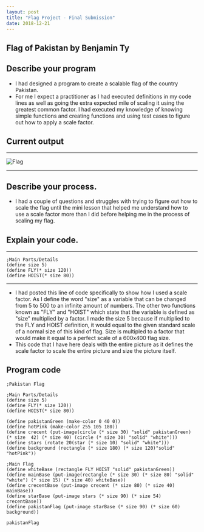 ```yaml
---
layout: post
title: "Flag Project - Final Submission"
date: 2018-12-21
---
```


## Flag of Pakistan by Benjamin Ty

## Describe your program

-   I had designed a program to create a scalable flag of the country Pakistan.
-   For me I expect a practitioner as I had executed definitions in my code lines as well as going the extra expected mile of scaling it using the greatest common factor. I had executed my knowledge of knowing simple functions and creating functions and using test cases to figure out how to apply a scale factor.

<!--- Delete this comment and add your writing -->

## Current output

* * *
![Flag](/images/Final-Flag.png)
* * *

## Describe your process.

-  I had a couple of questions and struggles with trying to figure out how to scale the flag until the mini lesson that helped me understand how to use a scale factor more than I did before helping me in the process of scaling my flag.

<!--- Delete this comment and add your writing -->

## Explain your code.
* * *

```
;Main Parts/Details
(define size 5)
(define FLY(* size 120))
(define HOIST(* size 80))
```

* * *

-   I had posted this line of code specifically to show how I used a scale factor. As I define the word "size" as a variable that can be changed from 5 to 500 to an infinite amount of numbers. The other two functions known as "FLY" and "HOIST" which state that the variable is defined as "size" multiplied by a factor. I made the size 5 because if multiplied to the FLY and HOIST definition, it would equal to the given standard scale of a normal size of this kind of flag. Size is multipled to a factor that would make it equal to a perfect scale of a 600x400 flag size.
-   This code that I have here deals with the entire picture as it defines the scale factor to scale the entire picture and size the picture itself.

<!--- Delete this comment and add your writing -->

## Program code

```
;Pakistan Flag

;Main Parts/Details
(define size 5)
(define FLY(* size 120))
(define HOIST(* size 80))

(define pakistanGreen (make-color 0 40 0))
(define hotPink (make-color 255 105 180))
(define crecent (put-image(circle (* size 30) "solid" pakistanGreen) (* size  42) (* size 40) (circle (* size 30) "solid" "white")))
(define stars (rotate 20(star (* size 10) "solid" "white")))
(define background (rectangle (* size 180) (* size 120)"solid" "hotPink"))

;Main Flag
(define whiteBase (rectangle FLY HOIST "solid" pakistanGreen))
(define mainBase (put-image(rectangle (* size 30) (* size 80) "solid" "white") (* size 15) (* size 40) whiteBase))
(define crecentBase (put-image crecent (* size 80) (* size 40) mainBase))
(define starBase (put-image stars (* size 90) (* size 54) crecentBase))
(define pakistanFlag (put-image starBase (* size 90) (* size 60) background))

pakistanFlag
```
